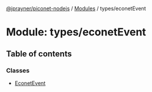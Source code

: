 [@jprayner/piconet-nodejs](../README.md) / [Modules](../modules.md) / types/econetEvent

# Module: types/econetEvent

## Table of contents

### Classes

- [EconetEvent](../classes/types_econetEvent.EconetEvent.md)
